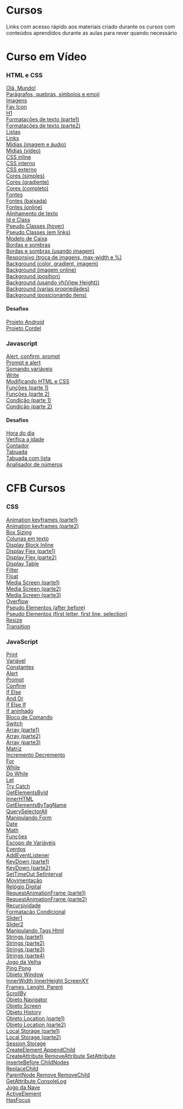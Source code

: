 # Cursos

<p> Links com acesso rápido aos materiais criado durante os cursos com conteúdos aprendidos durante as aulas para rever quando necessário</p>

# Curso em Vídeo
<h3> HTML e CSS </h3>

<a href="https://mateusjustino.github.io/cursos/cursoemvideo/htmlcss/001/index.html">Olá, Mundo!</a> <br>
<a href="https://mateusjustino.github.io/cursos/cursoemvideo/htmlcss/002(paragrafosQuesbrasSimbolosEmoji)/index.html">Parágrafos, quebras, símbolos e emoji</a> <br>
<a href="https://mateusjustino.github.io/cursos/cursoemvideo/htmlcss/003(imagens)/index.html">Imagens</a> <br>
<a href="https://mateusjustino.github.io/cursos/cursoemvideo/htmlcss/004(favIcon)/index.html">Fav Icon</a> <br>
<a href="https://mateusjustino.github.io/cursos/cursoemvideo/htmlcss/006(h1)/index.html">H1</a> <br>
<a href="https://mateusjustino.github.io/cursos/cursoemvideo/htmlcss/008(formatacoesDeTexto)/index.html">Formatações de texto (parte1)</a> <br>
<a href="https://mateusjustino.github.io/cursos/cursoemvideo/htmlcss/008(formatacoesDeTexto)/index2.html">Formatações de texto (parte2)</a> <br>
<a href="https://mateusjustino.github.io/cursos/cursoemvideo/htmlcss/009(listas)/index.html">Listas</a> <br>
<a href="https://mateusjustino.github.io/cursos/cursoemvideo/htmlcss/010(links)/index.html">Links</a> <br>
<a href="https://mateusjustino.github.io/cursos/cursoemvideo/htmlcss/011(midias)/imgEAudio.html">Mídias (imagem e áudio)</a> <br>
<a href="https://mateusjustino.github.io/cursos/cursoemvideo/htmlcss/011(midias)/video.html">Mídias (vídeo)</a> <br>
<a href="https://mateusjustino.github.io/cursos/cursoemvideo/htmlcss/013(cssInline)/index.html">CSS inline</a> <br>
<a href="https://mateusjustino.github.io/cursos/cursoemvideo/htmlcss/014(cssInterno)/index.html">CSS interno</a> <br>
<a href="https://mateusjustino.github.io/cursos/cursoemvideo/htmlcss/015(cssExterno)/index.html">CSS externo</a> <br>
<a href="https://mateusjustino.github.io/cursos/cursoemvideo/htmlcss/016(cores)/cor01.html">Cores (simples)</a> <br>
<a href="https://mateusjustino.github.io/cursos/cursoemvideo/htmlcss/016(cores)/gradiente.html">Cores (gradiente)</a> <br>
<a href="https://mateusjustino.github.io/cursos/cursoemvideo/htmlcss/016(cores)/index.html">Cores (completo)</a> <br>
<a href="https://mateusjustino.github.io/cursos/cursoemvideo/htmlcss/017(fontes)/font.html">Fontes</a> <br>
<a href="https://mateusjustino.github.io/cursos/cursoemvideo/htmlcss/018(fontExterna)/fontBaixada.html">Fontes (baixada)</a> <br>
<a href="https://mateusjustino.github.io/cursos/cursoemvideo/htmlcss/018(fontExterna)/fontOnline.html">Fontes (online)</a> <br>
<a href="https://mateusjustino.github.io/cursos/cursoemvideo/htmlcss/019(alinhamento)/index.html">Alinhamento de texto</a> <br>
<a href="https://mateusjustino.github.io/cursos/cursoemvideo/htmlcss/020(idEClass)/index.html">Id e Class</a> <br>
<a href="https://mateusjustino.github.io/cursos/cursoemvideo/htmlcss/021(pseudoClasse)/hover.html">Pseudo Classes (hover)</a> <br>
<a href="https://mateusjustino.github.io/cursos/cursoemvideo/htmlcss/021(pseudoClasse)/links.html">Pseudo Classes (em links)</a> <br>
<a href="https://mateusjustino.github.io/cursos/cursoemvideo/htmlcss/022(box)/index.html">Modelo de Caixa</a> <br>
<a href="https://mateusjustino.github.io/cursos/cursoemvideo/htmlcss/023(tagsBordasSombras)/index.html">Bordas e sombras</a> <br>
<a href="https://mateusjustino.github.io/cursos/cursoemvideo/htmlcss/023(tagsBordasSombras)/index.html">Bordas e sombras (usando imagem)</a> <br>
<a href="https://mateusjustino.github.io/cursos/cursoemvideo/htmlcss/024(resposivo)/index.html">Responsivo (troca de imagens, max-width e %)</a> <br>
<a href="https://mateusjustino.github.io/cursos/cursoemvideo/htmlcss/025(background)/fundo001.html">Background (color, gradient, imagem)</a> <br>
<a href="https://mateusjustino.github.io/cursos/cursoemvideo/htmlcss/025(background)/fundo002.html">Background (imagem online)</a> <br>
<a href="https://mateusjustino.github.io/cursos/cursoemvideo/htmlcss/025(background)/fundo003.html">Background (position)</a> <br>
<a href="https://mateusjustino.github.io/cursos/cursoemvideo/htmlcss/025(background)/fundo004.html">Background (usando vh(View Height))</a> <br>
<a href="https://mateusjustino.github.io/cursos/cursoemvideo/htmlcss/025(background)/fundo005.html">Background (varias propriedades)</a> <br>
<a href="https://mateusjustino.github.io/cursos/cursoemvideo/htmlcss/025(background)/fundo006.html">Background (posicionando itens)</a> <br>
<h4>Desafios</h4>
<a href="https://mateusjustino.github.io/cursos/cursoemvideo/htmlcss/desafios/projetoandroid/index.html">Projeto Android</a> <br>
<a href="https://mateusjustino.github.io/cursos/cursoemvideo/htmlcss/desafios/projetocordel/index.html">Projeto Cordel</a> <br>

<h3> Javascript </h3>

<a href="https://mateusjustino.github.io/cursos/cursoemvideo/javascript/ex001.html">Alert, confirm, prompt</a> <br>
<a href="https://mateusjustino.github.io/cursos/cursoemvideo/javascript/ex002(promptAlert).html">Prompt e alert</a> <br>
<a href="https://mateusjustino.github.io/cursos/cursoemvideo/javascript/ex003(somaVar).html">Somando variáveis</a> <br>
<a href="https://mateusjustino.github.io/cursos/cursoemvideo/javascript/ex004(algumasModificacoesVar).html">Write</a> <br>
<a href="https://mateusjustino.github.io/cursos/cursoemvideo/javascript/ex005(modificandoElementosHTML).html">Modificando HTML e CSS</a> <br>
<a href="https://mateusjustino.github.io/cursos/cursoemvideo/javascript/ex006(funcoes).html">Funções (parte 1)</a> <br>
<a href="https://mateusjustino.github.io/cursos/cursoemvideo/javascript/ex007(funcoes2).html">Funções (parte 2)</a> <br>
<a href="https://mateusjustino.github.io/cursos/cursoemvideo/javascript/ex009(condicao).html">Condição (parte 1)</a> <br>
<a href="https://mateusjustino.github.io/cursos/cursoemvideo/javascript/ex010(condicao).html">Condição (parte 2) </a> <br>
<h4>Desafios</h4>
<a href="https://mateusjustino.github.io/cursos/cursoemvideo/javascript/desafios/ex014(horaDoDia).html">Hora do dia </a> <br>
<a href="https://mateusjustino.github.io/cursos/cursoemvideo/javascript/desafios/ex015(verificaIdade).html">Verifica a idade </a> <br>
<a href="https://mateusjustino.github.io/cursos/cursoemvideo/javascript/desafios/ex016(contador).html">Contador </a> <br>
<a href="https://mateusjustino.github.io/cursos/cursoemvideo/javascript/desafios/ex017(tabuada).html">Tabuada </a> <br>
<a href="https://mateusjustino.github.io/cursos/cursoemvideo/javascript/desafios/ex017(tabuadaComLista).html">Tabuada com lista </a> <br>
<a href="https://mateusjustino.github.io/cursos/cursoemvideo/javascript/desafios/ex018(analisadorNumeros).html">Analisador de números </a> <br>


# CFB Cursos
<h3> CSS </h3>

<a href="https://mateusjustino.github.io/cursos/cfbcursos/css/animation.html">Animation keyframes (parte1)</a> <br>
<a href="https://mateusjustino.github.io/cursos/cfbcursos/css/animation2.html">Animation keyframes (parte2)</a> <br>
<a href="https://mateusjustino.github.io/cursos/cfbcursos/css/boxSizing.html">Box Sizing</a> <br>
<a href="https://mateusjustino.github.io/cursos/cfbcursos/css/colunas.html">Colunas em texto</a> <br>
<a href="https://mateusjustino.github.io/cursos/cfbcursos/css/display(block_inline).html">Display Block Inline</a> <br>
<a href="https://mateusjustino.github.io/cursos/cfbcursos/css/display(flex).html">Display Flex (parte1)</a> <br>
<a href="https://mateusjustino.github.io/cursos/cfbcursos/css/display(desafio).html">Display Flex (parte2)</a> <br>
<a href="https://mateusjustino.github.io/cursos/cfbcursos/css/display(table).html">Display Table</a> <br>
<a href="https://mateusjustino.github.io/cursos/cfbcursos/css/filter.html">Filter</a> <br>
<a href="https://mateusjustino.github.io/cursos/cfbcursos/css/float.html">Float</a> <br>
<a href="https://mateusjustino.github.io/cursos/cfbcursos/css/media.html">Media Screen (parte1)</a> <br>
<a href="https://mateusjustino.github.io/cursos/cfbcursos/css/media(parte2).html">Media Screen (parte2)</a> <br>
<a href="https://mateusjustino.github.io/cursos/cfbcursos/css/media(parte3).html">Media Screen (parte3)</a> <br>
<a href="https://mateusjustino.github.io/cursos/cfbcursos/css/overflow.html">Overflow</a> <br>
<a href="https://mateusjustino.github.io/cursos/cfbcursos/css/pseudoElementos(afterBefore).html">Pseudo Elementos (after before)</a> <br>
<a href="https://mateusjustino.github.io/cursos/cfbcursos/css/pseudoElementos(firtLetterFirtLineSelection).html">Pseudo Elementos (first letter, first line, selection)</a> <br>
<a href="https://mateusjustino.github.io/cursos/cfbcursos/css/resize.html">Resize</a> <br>
<a href="https://mateusjustino.github.io/cursos/cfbcursos/css/transition.html">Transition</a> <br>

<h3> JavaScript </h3>

<a href="https://mateusjustino.github.io/cursos/cfbcursos/js/01(print).html">Print</a> <br>
<a href="https://mateusjustino.github.io/cursos/cfbcursos/js/02(variavel).html">Variável</a> <br>
<a href="https://mateusjustino.github.io/cursos/cfbcursos/js/03(constantes).html">Constantes</a> <br>
<a href="https://mateusjustino.github.io/cursos/cfbcursos/js/04(alert).html">Alert</a> <br>
<a href="https://mateusjustino.github.io/cursos/cfbcursos/js/05(prompt).html">Prompt</a> <br>
<a href="https://mateusjustino.github.io/cursos/cfbcursos/js/06(confirm).html">Confirm</a> <br>
<a href="https://mateusjustino.github.io/cursos/cfbcursos/js/07(ifElse).html">If Else</a> <br>
<a href="https://mateusjustino.github.io/cursos/cfbcursos/js/08(andOr).html">And Or</a> <br>
<a href="https://mateusjustino.github.io/cursos/cfbcursos/js/09(ifMaisRetornos).html">If Else If</a> <br>
<a href="https://mateusjustino.github.io/cursos/cfbcursos/js/10(ifAninhado).html">If aninhado</a> <br>
<a href="https://mateusjustino.github.io/cursos/cfbcursos/js/11(blocosDeComandos).html">Bloco de Comando</a> <br>
<a href="https://mateusjustino.github.io/cursos/cfbcursos/js/12(switchCase).html">Switch</a> <br>
<a href="https://mateusjustino.github.io/cursos/cfbcursos/js/13(arrayParte1).html">Array (parte1)</a> <br>
<a href="https://mateusjustino.github.io/cursos/cfbcursos/js/14(arrayParte2).html">Array (parte2)</a> <br>
<a href="https://mateusjustino.github.io/cursos/cfbcursos/js/15(arrayParte3).html">Array (parte3)</a> <br>
<a href="https://mateusjustino.github.io/cursos/cfbcursos/js/16(matriz).html">Matriz</a> <br>
<a href="https://mateusjustino.github.io/cursos/cfbcursos/js/17(incrementoDecremento).html">Incremento Decremento</a> <br>
<a href="https://mateusjustino.github.io/cursos/cfbcursos/js/18(for).html">For</a> <br>
<a href="https://mateusjustino.github.io/cursos/cfbcursos/js/19(while).html">While</a> <br>
<a href="https://mateusjustino.github.io/cursos/cfbcursos/js/20(doWhile).html">Do While</a> <br>
<a href="https://mateusjustino.github.io/cursos/cfbcursos/js/21(let).html">Let</a> <br>
<a href="https://mateusjustino.github.io/cursos/cfbcursos/js/22(tryCatch).html">Try Catch</a> <br>
<a href="https://mateusjustino.github.io/cursos/cfbcursos/js/23(getElementsById).html">GetElementsById</a> <br>
<a href="https://mateusjustino.github.io/cursos/cfbcursos/js/24(innetHTML).html">InnerHTML</a> <br>
<a href="https://mateusjustino.github.io/cursos/cfbcursos/js/25(getElementsByTagName).html">GetElementsByTagName</a> <br>
<a href="https://mateusjustino.github.io/cursos/cfbcursos/js/26(querySelectorAll).html">QuerySelectorAll</a> <br>
<a href="https://mateusjustino.github.io/cursos/cfbcursos/js/27(manipulandoForm).html">Manipulando Form</a> <br>
<a href="https://mateusjustino.github.io/cursos/cfbcursos/js/28(date).html">Date</a> <br>
<a href="https://mateusjustino.github.io/cursos/cfbcursos/js/29(math).html">Math</a> <br>
<a href="https://mateusjustino.github.io/cursos/cfbcursos/js/30(funcoes).html">Funções</a> <br>
<a href="https://mateusjustino.github.io/cursos/cfbcursos/js/31(escopoDeVariaveis).html">Escopo de Variáveis</a> <br>
<a href="https://mateusjustino.github.io/cursos/cfbcursos/js/32(eventos).html">Eventos</a> <br>
<a href="https://mateusjustino.github.io/cursos/cfbcursos/js/33(addEventListener).html">AddEventListener</a> <br>
<a href="https://mateusjustino.github.io/cursos/cfbcursos/js/34(keyDown).html">KeyDown (parte1)</a> <br>
<a href="https://mateusjustino.github.io/cursos/cfbcursos/js/36(keyDown2).html">KeyDown (parte2)</a> <br>
<a href="https://mateusjustino.github.io/cursos/cfbcursos/js/35(setTimeoutSetInterval).html">SetTimeOut SetInterval</a> <br>
<a href="https://mateusjustino.github.io/cursos/cfbcursos/js/37(movimentacao).html">Movimentação</a> <br>
<a href="https://mateusjustino.github.io/cursos/cfbcursos/js/38(relogioDigital).html">Relógio Digital</a> <br>
<a href="https://mateusjustino.github.io/cursos/cfbcursos/js/39(requestAnimationFrame).html">RequestAnimationFrame (parte1)</a> <br>
<a href="https://mateusjustino.github.io/cursos/cfbcursos/js/40(requestAnimationFrame2).html">RequestAnimationFrame (parte2)</a> <br>
<a href="https://mateusjustino.github.io/cursos/cfbcursos/js/41(recursividade).html">Recursividade</a> <br>
<a href="https://mateusjustino.github.io/cursos/cfbcursos/js/42(formatacaoCondicional).html">Formatação Condicional</a> <br>
<a href="https://mateusjustino.github.io/cursos/cfbcursos/js/43(slider).html">Slider1</a> <br>
<a href="https://mateusjustino.github.io/cursos/cfbcursos/js/44(sliderUpgrade).html">Slider2</a> <br>
<a href="https://mateusjustino.github.io/cursos/cfbcursos/js/45(manipulandoTagsHTML).html">Manipulando Tags Html</a> <br>
<a href="https://mateusjustino.github.io/cursos/cfbcursos/js/46(stringsParte1).html">Strings (parte1)</a> <br>
<a href="https://mateusjustino.github.io/cursos/cfbcursos/js/47(stringsParte2).html">Strings (parte2)</a> <br>
<a href="https://mateusjustino.github.io/cursos/cfbcursos/js/48(stringsParte3).html">Strings (parte3)</a> <br>
<a href="https://mateusjustino.github.io/cursos/cfbcursos/js/49(stringsParte4).html">Strings (parte4)</a> <br>
<a href="https://mateusjustino.github.io/cursos/cfbcursos/js/50(jogoDaVelha).html">Jogo da Velha</a> <br>
<a href="https://mateusjustino.github.io/cursos/cfbcursos/js/57(pingPong).html">Ping Pong</a> <br>
<a href="https://mateusjustino.github.io/cursos/cfbcursos/js/62(objetoWindow1).html">Objeto Window</a> <br>
<a href="https://mateusjustino.github.io/cursos/cfbcursos/js/63(innerWidthHeightScreenXY).html">InnerWidth InnerHeight ScreenXY</a> <br>
<a href="https://mateusjustino.github.io/cursos/cfbcursos/js/64(frames, lenght, parent).html">Frames, Lenght, Parent</a> <br>
<a href="https://mateusjustino.github.io/cursos/cfbcursos/js/64(scrollBy).html">ScrollBy</a> <br>
<a href="https://mateusjustino.github.io/cursos/cfbcursos/js/65(objetoNavigator).html">Objeto Navigator</a> <br>
<a href="https://mateusjustino.github.io/cursos/cfbcursos/js/66(objetoScreen).html">Objeto Screen</a> <br>
<a href="https://mateusjustino.github.io/cursos/cfbcursos/js/67(objetoHistory).html">Objeto History</a> <br>
<a href="https://mateusjustino.github.io/cursos/cfbcursos/js/68(objetoLocation).html">Objeto Location (parte1)</a> <br>
<a href="https://mateusjustino.github.io/cursos/cfbcursos/js/69(objetoLocation2).html">Objeto Location (parte2)</a> <br>
<a href="https://mateusjustino.github.io/cursos/cfbcursos/js/70(localStorage).html">Local Storage (parte1)</a> <br>
<a href="https://mateusjustino.github.io/cursos/cfbcursos/js/71(localStorage2).html">Local Storage (parte2)</a> <br>
<a href="https://mateusjustino.github.io/cursos/cfbcursos/js/72(sessionStorage).html">Session Storage</a> <br>
<a href="https://mateusjustino.github.io/cursos/cfbcursos/js/73(createElementAppendChild).html">CreateElement AppendChild</a> <br>
<a href="https://mateusjustino.github.io/cursos/cfbcursos/js/74(createRemoveSetAttribute).html">CreateAttribute RemoveAttribute SetAttribute</a> <br>
<a href="https://mateusjustino.github.io/cursos/cfbcursos/js/75(insertBeforChildNodes).html">InserteBefore ChildNodes</a> <br>
<a href="https://mateusjustino.github.io/cursos/cfbcursos/js/76(replaceChild).html">ReplaceChild</a> <br>
<a href="https://mateusjustino.github.io/cursos/cfbcursos/js/77(parentNodeRemoveChild).html">ParentNode Remove RemoveChild</a> <br>
<a href="https://mateusjustino.github.io/cursos/cfbcursos/js/78(getAttributeConsoleLog).html">GetAttribute ConsoleLog</a> <br>
<a href="https://mateusjustino.github.io/cursos/cfbcursos/js/79(jogoDaNave)/index.html">Jogo da Nave</a> <br>
<a href="https://mateusjustino.github.io/cursos/cfbcursos/js/88(activeElement).html">ActiveElement</a> <br>
<a href="https://mateusjustino.github.io/cursos/cfbcursos/js/89(hasFocus).html">HasFocus</a> <br>
<a href="https://mateusjustino.github.io/cursos/cfbcursos/js/90(dataSet).html"></a> <br>
<a href="https://mateusjustino.github.io/cursos/cfbcursos/js/91(ScrollIntoView).html"></a> <br>
<a href="https://mateusjustino.github.io/cursos/cfbcursos/js/92(hidden).html"></a> <br>
<a href="https://mateusjustino.github.io/cursos/cfbcursos/js/93(arquivoExterno).html"></a> <br>
<a href="https://mateusjustino.github.io/cursos/cfbcursos/js/94(cookies).html"></a> <br>
<a href="https://mateusjustino.github.io/cursos/cfbcursos/js/96(operacaoTernaria).html"></a> <br>
<a href="https://mateusjustino.github.io/cursos/cfbcursos/js/97(spread).html"></a> <br>
<a href="https://mateusjustino.github.io/cursos/cfbcursos/js/98(spread2).html"></a> <br>
<a href="https://mateusjustino.github.io/cursos/cfbcursos/js/99(forInForOf).html"></a> <br>
<a href="https://mateusjustino.github.io/cursos/cfbcursos/js/100(rest).html"></a> <br>
<a href="https://mateusjustino.github.io/cursos/cfbcursos/js/101(funcoesAnonimas).html"></a> <br>
<a href="https://mateusjustino.github.io/cursos/cfbcursos/js/102(funcoesConstrutoras).html"></a> <br>
<a href="https://mateusjustino.github.io/cursos/cfbcursos/js/103(arrowFunction).html"></a> <br>
<a href="https://mateusjustino.github.io/cursos/cfbcursos/js/104(funcaoGeradora).html"></a> <br>
<a href="https://mateusjustino.github.io/cursos/cfbcursos/js/105(objetosLiterais).html"></a> <br>
<a href="https://mateusjustino.github.io/cursos/cfbcursos/js/106(strings).html"></a> <br>
<a href="https://mateusjustino.github.io/cursos/cfbcursos/js/107(iterator).html"></a> <br>
<a href="https://mateusjustino.github.io/cursos/cfbcursos/js/108(objetoMap).html"></a> <br>
<a href="https://mateusjustino.github.io/cursos/cfbcursos/js/109(objetoMap2).html"></a> <br>
<a href="https://mateusjustino.github.io/cursos/cfbcursos/js/110(POOClasses).html"></a> <br>
<a href="https://mateusjustino.github.io/cursos/cfbcursos/js/111(POOMetodos).html"></a> <br>
<a href="https://mateusjustino.github.io/cursos/cfbcursos/js/112(POOGetSet).html"></a> <br>
<a href="https://mateusjustino.github.io/cursos/cfbcursos/js/113(POOStatic).html"></a> <br>
<a href="https://mateusjustino.github.io/cursos/cfbcursos/js/114(POOHeranca).html"></a> <br>
<a href="https://mateusjustino.github.io/cursos/cfbcursos/js/115(prototype).html"></a> <br>
<a href="https://mateusjustino.github.io/cursos/cfbcursos/js/116(promise).html"></a> <br>
<a href="https://mateusjustino.github.io/cursos/cfbcursos/js/117(colecaoSet).html"></a> <br>
<a href="https://mateusjustino.github.io/cursos/cfbcursos/js/118(metodoMap).html"></a> <br>
<a href="https://mateusjustino.github.io/cursos/cfbcursos/js/119(asyncAwait).html"></a> <br>
<a href="https://mateusjustino.github.io/cursos/cfbcursos/js/120(filterArray).html"></a> <br>
<a href="https://mateusjustino.github.io/cursos/cfbcursos/js/121(reduceArray).html"></a> <br>
<a href="https://mateusjustino.github.io/cursos/cfbcursos/js/122(json).html"></a> <br>
<a href="https://mateusjustino.github.io/cursos/cfbcursos/js/.html"></a> <br>
<a href="https://mateusjustino.github.io/cursos/cfbcursos/js/.html"></a> <br>
